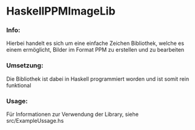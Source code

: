 # HaskellPPMImageLib

### Info:

Hierbei handelt es sich um eine einfache Zeichen Bibliothek, welche es einem ermöglicht, Bilder im Format PPM zu erstellen und zu bearbeiten

### Umsetzung:
Die Bibliothek ist dabei in Haskell programmiert worden und ist somit rein funktional

### Usage:
Für Informationen zur Verwendung der Library, siehe src/ExampleUssage.hs